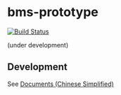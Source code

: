 # bms-prototype

[![Build Status][build-badge]][build-status]

(under development)

## Development

See [Documents (Chinese Simplified)](docs)

[build-badge]: https://img.shields.io/travis/ridelab/bms-prototype.svg
[build-status]: https://travis-ci.org/ridelab/bms-prototype
